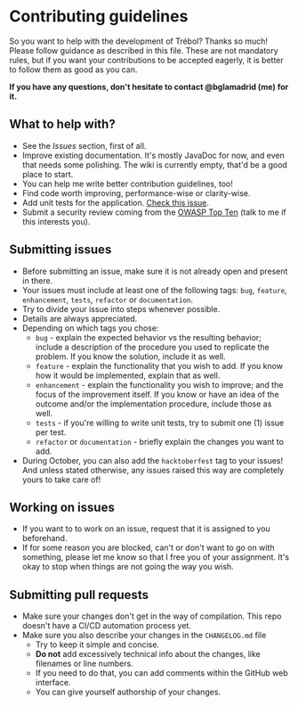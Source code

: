 # Contributing guidelines

So you want to help with the development of Trébol? Thanks so much! 
Please follow guidance as described in this file. These are not mandatory rules, but if you
want your contributions to be accepted eagerly, it is better to follow them as good as you can.

__If you have any questions, don't hesitate to contact @bglamadrid (me) for it.__


## What to help with?
- See the _Issues_ section, first of all.
- Improve existing documentation. It's mostly JavaDoc for now, and even that needs some polishing. The wiki is currently empty, that'd be a good place to start.
- You can help me write better contribution guidelines, too!
- Find code worth improving, performance-wise or clarity-wise.
- Add unit tests for the application. [Check this issue](https://github.com/trebol-ecommerce/spring-boot-backend/issues/22).
- Submit a security review coming from the [OWASP Top Ten](https://owasp.org/www-project-top-ten/) (talk to me if this interests you).


## Submitting issues
- Before submitting an issue, make sure it is not already open and present in there.
- Your issues must include at least one of the following tags: `bug`, `feature`, `enhancement`, `tests`, `refactor` or `documentation`.
- Try to divide your issue into steps whenever possible.
- Details are always appreciated.
- Depending on which tags you chose:
    - `bug` - explain the expected behavior vs the resulting behavior; include a description of the procedure you used to replicate the problem. If you know the solution, include it as well.
    - `feature` - explain the functionality that you wish to add. If you know how it would be implemented, explain that as well.
    - `enhancement` - explain the functionality you wish to improve; and the focus of the improvement itself. If you know or have an idea of the outcome and/or the implementation procedure, include those as well.
    - `tests` - if you're willing to write unit tests, try to submit one (1) issue per test. 
    - `refactor` or `documentation` - briefly explain the changes you want to add.
- During October, you can also add the `hacktoberfest` tag to your issues! And unless stated otherwise, any issues raised this way are completely yours to take care of!


## Working on issues
- If you want to to work on an issue, request that it is assigned to you beforehand.
- If for some reason you are blocked, can't or don't want to go on with something, please let me know so that I free you of your assignment. It's okay to stop when things are not going the way you wish.


## Submitting pull requests
- Make sure your changes don't get in the way of compilation. This repo doesn't have a CI/CD automation process yet.
- Make sure you also describe your changes in the `CHANGELOG.md` file
  - Try to keep it simple and concise.
  - __Do not__ add excessively technical info about the changes, like filenames or line numbers.
  - If you need to do that, you can add comments within the GitHub web interface.
  - You can give yourself authorship of your changes.
